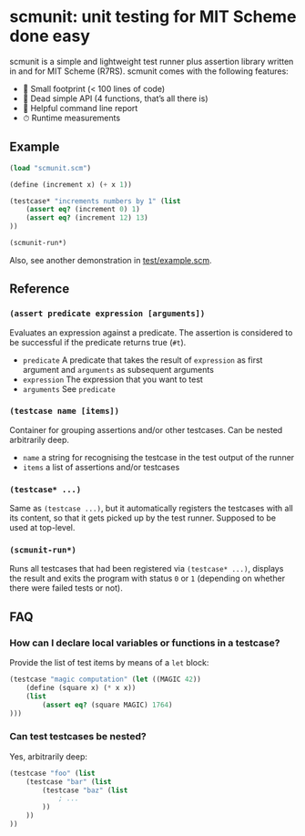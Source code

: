 # scmunit: unit testing for MIT Scheme done easy

scmunit is a simple and lightweight test runner plus assertion library written in and for MIT Scheme (R7RS). scmunit comes with the following features:

- 🚀 Small footprint (< 100 lines of code)
- 🐣 Dead simple API (4 functions, that’s all there is)
- 📝 Helpful command line report
- ⏱ Runtime measurements


## Example

```scheme
(load "scmunit.scm")

(define (increment x) (+ x 1))

(testcase* "increments numbers by 1" (list
    (assert eq? (increment 0) 1)
    (assert eq? (increment 12) 13)
))

(scmunit-run*)
```

Also, see another demonstration in [test/example.scm](example.scm).


## Reference

### `(assert predicate expression [arguments])`

Evaluates an expression against a predicate. The assertion is considered to be successful if the predicate returns true (`#t`).

- `predicate` A predicate that takes the result of `expression` as first argument and `arguments` as subsequent arguments
- `expression` The expression that you want to test
- `arguments` See `predicate`

### `(testcase name [items])`

Container for grouping assertions and/or other testcases. Can be nested arbitrarily deep.

- `name` a string for recognising the testcase in the test output of the runner
- `items` a list of assertions and/or testcases

### `(testcase* ...)`

Same as `(testcase ...)`, but it automatically registers the testcases with all its content, so that it gets picked up by the test runner. Supposed to be used at top-level.

### `(scmunit-run*)`

Runs all testcases that had been registered via `(testcase* ...)`, displays the result and exits the program with status `0` or `1` (depending on whether there were failed tests or not).


## FAQ

### How can I declare local variables or functions in a testcase?

Provide the list of test items by means of a `let` block:

```scheme
(testcase "magic computation" (let ((MAGIC 42))
    (define (square x) (* x x))
    (list
        (assert eq? (square MAGIC) 1764)
)))
```

### Can test testcases be nested?

Yes, arbitrarily deep:

```scheme
(testcase "foo" (list
    (testcase "bar" (list
        (testcase "baz" (list
            ; ...
        ))
    ))
))
```
